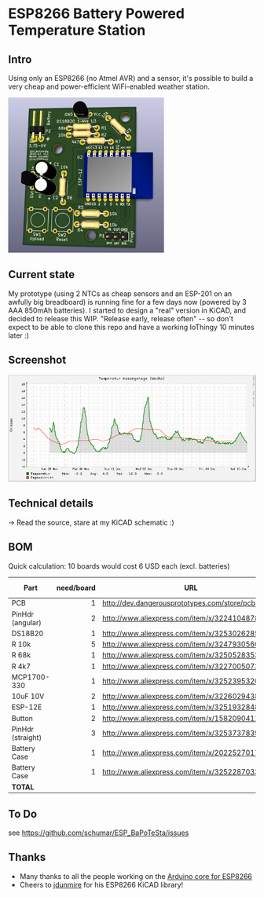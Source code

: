 #  ESP8266 Battery Powered Temperature Station

## Intro

Using only an ESP8266 (no Atmel AVR) and a sensor, it's possible to build a very cheap and power-efficient WiFi-enabled weather station.

![BaPoTeSta Board](https://github.com/schumar/ESP_BaPoTeSta/raw/master/docs/ESP_BaPoTeSta.jpg)

## Current state

My prototype (using 2 NTCs as cheap sensors and an ESP-201 on an awfully big breadboard) is running fine for a few days now
(powered by 3 AAA 850mAh batteries). I started to design a "real" version in KiCAD, and decided to release this WIP.
"Release early, release often" -- so don't expect to be able to clone this repo and have a working IoThingy 10 minutes later :)

## Screenshot

![RRD Graph](https://github.com/schumar/ESP_BaPoTeSta/raw/master/docs/temp-weekly.png)

## Technical details

-> Read the source, stare at my KiCAD schematic :)

## BOM

Quick calculation: 10 boards would cost 6 USD each (excl. batteries)

Part|need/board|URL|pcs|total Price|price/board|
----|---------:|---|--:|----------:|----------:|
PCB|1|http://dev.dangerousprototypes.com/store/pcbs|10|13.00|1.30
PinHdr (angular)|2|http://www.aliexpress.com/item/x/32241048789.html|80|0.50|0.01
DS18B20|1|http://www.aliexpress.com/item/x/32530262851.html|10|5.40|0.54
R 10k|5|http://www.aliexpress.com/item/x/32479305609.html|100|0.82|0.04
R 68k|1|http://www.aliexpress.com/item/x/32505283538.html|100|0.82|0.01
R 4k7|1|http://www.aliexpress.com/item/x/32270050733.html|100|0.96|0.01
MCP1700-330|1|http://www.aliexpress.com/item/x/32523953207.html|10|3.61|0.36
10uF 10V|2|http://www.aliexpress.com/item/x/32260294384.html|50|3.59|0.14
ESP-12E|1|http://www.aliexpress.com/item/x/32519328481.html|10|21.19|2.12
Button|2|http://www.aliexpress.com/item/x/1582090411.html|100|1.38|0.03
PinHdr (straight)|3|http://www.aliexpress.com/item/x/32537378399.html|40|0.32|0.02
Battery Case|1|http://www.aliexpress.com/item/x/2022527017.html|10|11.68|1.17
Battery Case|1|http://www.aliexpress.com/item/x/32522870331.html|10|8.30|0.83
**TOTAL**||||**59.89**|**5.42**

## To Do

see https://github.com/schumar/ESP_BaPoTeSta/issues

## Thanks

* Many thanks to all the people working on the [Arduino core for ESP8266](https://github.com/esp8266/Arduino)
* Cheers to [jdunmire](https://github.com/jdunmire/kicad-ESP8266) for his ESP8266 KiCAD library!
